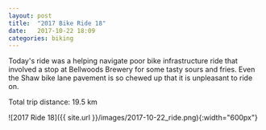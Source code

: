 ```yaml
---
layout: post
title:  "2017 Bike Ride 18"
date:   2017-10-22 18:09
categories: biking
---
```


Today's ride was a helping navigate poor bike infrastructure ride that involved a stop at Bellwoods Brewery for some tasty sours and fries. Even the Shaw bike lane pavement is so chewed up that it is unpleasant to ride on.

Total trip distance: 19.5 km

![2017 Ride 18]({{ site.url }}/images/2017-10-22_ride.png){:width="600px"}

